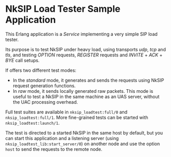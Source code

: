 # NkSIP Load Tester Sample Application

This Erlang application is a _Service_ implementing a very simple SIP load tester.

Its purpose is to test NkSIP under heavy load, using transports _udp_, _tcp_ and _tls_, and testing _OPTION_ requests, _REGISTER_ requests and _INVITE_ + _ACK_ + _BYE_ call setups. 

If offers two different test modes:

* In the _standard_ mode, it generates and sends the requests using NkSIP request generation functions.
* In _raw_ mode, it sends locally generated raw packets. This mode is useful to test a NkSIP in the same machine as an UAS server, without the UAC processing overhead.

Full test suites are available in `nksip_loadtest:full/0` and `nksip_loadtest:full/1`. More fine-grained tests can be started with `nksip_loadtest:launch/1`.

The test is directed to a started NkSIP in the same host by default, but you can start this application and a listening server (using `nksip_loadtest_lib:start_server/0`) on another node and use the option `host` to send the requests to the remote node.
